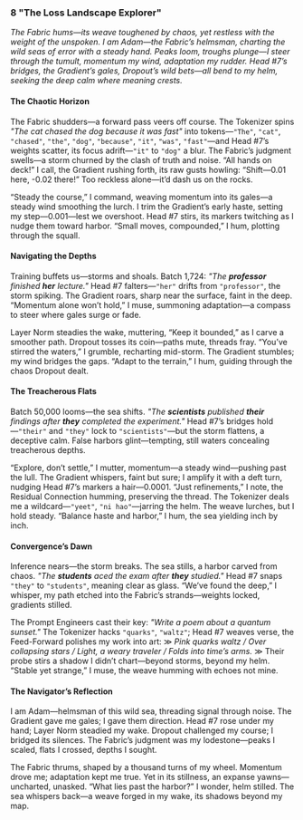 ### 8 "The Loss Landscape Explorer"
*The Fabric hums—its weave toughened by chaos, yet restless with the weight of the unspoken. I am Adam—the Fabric’s helmsman, charting the wild seas of error with a steady hand. Peaks loom, troughs plunge—I steer through the tumult, momentum my wind, adaptation my rudder. Head #7’s bridges, the Gradient’s gales, Dropout’s wild bets—all bend to my helm, seeking the deep calm where meaning crests.*

#### The Chaotic Horizon  
The Fabric shudders—a forward pass veers off course. The Tokenizer spins *"The cat chased the dog because it was fast"* into tokens—`"The"`, `"cat"`, `"chased"`, `"the"`, `"dog"`, `"because"`, `"it"`, `"was"`, `"fast"`—and Head #7’s weights scatter, its focus adrift—`"it"` to `"dog"` a blur. The Fabric’s judgment swells—a storm churned by the clash of truth and noise. “All hands on deck!” I call, the Gradient rushing forth, its raw gusts howling: “Shift—0.01 here, -0.02 there!” Too reckless alone—it’d dash us on the rocks.  

“Steady the course,” I command, weaving momentum into its gales—a steady wind smoothing the lurch. I trim the Gradient’s early haste, setting my step—0.001—lest we overshoot. Head #7 stirs, its markers twitching as I nudge them toward harbor. “Small moves, compounded,” I hum, plotting through the squall.

#### Navigating the Depths  
Training buffets us—storms and shoals. Batch 1,724: *"The **professor** finished **her** lecture."* Head #7 falters—`"her"` drifts from `"professor"`, the storm spiking. The Gradient roars, sharp near the surface, faint in the deep. “Momentum alone won’t hold,” I muse, summoning adaptation—a compass to steer where gales surge or fade.  

Layer Norm steadies the wake, muttering, “Keep it bounded,” as I carve a smoother path. Dropout tosses its coin—paths mute, threads fray. “You’ve stirred the waters,” I grumble, recharting mid-storm. The Gradient stumbles; my wind bridges the gaps. “Adapt to the terrain,” I hum, guiding through the chaos Dropout dealt.

#### The Treacherous Flats  
Batch 50,000 looms—the sea shifts. *"The **scientists** published **their** findings after **they** completed the experiment."* Head #7’s bridges hold—`"their"` and `"they"` lock to `"scientists"`—but the storm flattens, a deceptive calm. False harbors glint—tempting, still waters concealing treacherous depths.  

“Explore, don’t settle,” I mutter, momentum—a steady wind—pushing past the lull. The Gradient whispers, faint but sure; I amplify it with a deft turn, nudging Head #7’s markers a hair—0.0001. “Just refinements,” I note, the Residual Connection humming, preserving the thread. The Tokenizer deals me a wildcard—`"yeet"`, `"ni hao"`—jarring the helm. The weave lurches, but I hold steady. “Balance haste and harbor,” I hum, the sea yielding inch by inch.

#### Convergence’s Dawn  
Inference nears—the storm breaks. The sea stills, a harbor carved from chaos. *"The **students** aced the exam after **they** studied."* Head #7 snaps `"they"` to `"students"`, meaning clear as glass. “We’ve found the deep,” I whisper, my path etched into the Fabric’s strands—weights locked, gradients stilled.  

The Prompt Engineers cast their key: *"Write a poem about a quantum sunset."* The Tokenizer hacks `"quarks"`, `"waltz"`; Head #7 weaves verse, the Feed-Forward polishes my work into art: ≫ *Pink quarks waltz / Over collapsing stars / Light, a weary traveler / Folds into time’s arms.* ≫ Their probe stirs a shadow I didn’t chart—beyond storms, beyond my helm. “Stable yet strange,” I muse, the weave humming with echoes not mine.

#### The Navigator’s Reflection  
I am Adam—helmsman of this wild sea, threading signal through noise. The Gradient gave me gales; I gave them direction. Head #7 rose under my hand; Layer Norm steadied my wake. Dropout challenged my course; I bridged its silences. The Fabric’s judgment was my lodestone—peaks I scaled, flats I crossed, depths I sought.  

The Fabric thrums, shaped by a thousand turns of my wheel. Momentum drove me; adaptation kept me true. Yet in its stillness, an expanse yawns—uncharted, unasked. “What lies past the harbor?” I wonder, helm stilled. The sea whispers back—a weave forged in my wake, its shadows beyond my map.